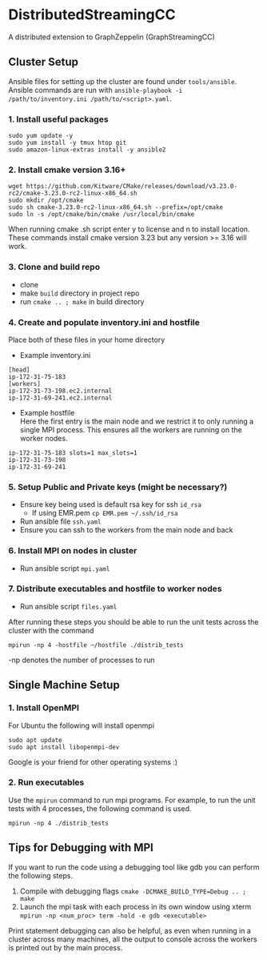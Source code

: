 # DistributedStreamingCC
A distributed extension to GraphZeppelin (GraphStreamingCC)

## Cluster Setup
Ansible files for setting up the cluster are found under `tools/ansible`.  
Ansible commands are run with `ansible-playbook -i /path/to/inventory.ini /path/to/<script>.yaml`.

### 1. Install useful packages
```
sudo yum update -y
sudo yum install -y tmux htop git
sudo amazon-linux-extras install -y ansible2
```

### 2. Install cmake version 3.16+
```
wget https://github.com/Kitware/CMake/releases/download/v3.23.0-rc2/cmake-3.23.0-rc2-linux-x86_64.sh
sudo mkdir /opt/cmake
sudo sh cmake-3.23.0-rc2-linux-x86_64.sh --prefix=/opt/cmake
sudo ln -s /opt/cmake/bin/cmake /usr/local/bin/cmake
```
When running cmake .sh script enter y to license and n to install location.  
These commands install cmake version 3.23 but any version >= 3.16 will work.

### 3. Clone and build repo
* clone
* make `build` directory in project repo
* run `cmake .. ; make` in build directory

### 4. Create and populate inventory.ini and hostfile
Place both of these files in your home directory
* Example inventory.ini
```
[head]
ip-172-31-75-183
[workers]
ip-172-31-73-198.ec2.internal
ip-172-31-69-241.ec2.internal
```
* Example hostfile  
Here the first entry is the main node and we restrict it to only running a single MPI process. This ensures all the workers are running on the worker nodes.
```
ip-172-31-75-183 slots=1 max_slots=1
ip-172-31-73-198
ip-172-31-69-241
```

### 5. Setup Public and Private keys (might be necessary?)
* Ensure key being used is default rsa key for ssh `id_rsa`
  * If using EMR.pem `cp EMR.pem ~/.ssh/id_rsa`
* Run ansible file `ssh.yaml`
* Ensure you can ssh to the workers from the main node and back

### 6. Install MPI on nodes in cluster
* Run ansible script `mpi.yaml`
### 7. Distribute executables and hostfile to worker nodes
* Run ansible script `files.yaml`

After running these steps you should be able to run the unit tests across the cluster with the command
```
mpirun -np 4 -hostfile ~/hostfile ./distrib_tests
```
-np denotes the number of processes to run

## Single Machine Setup

### 1. Install OpenMPI
For Ubuntu the following will install openmpi
```
sudo apt update
sudo apt install libopenmpi-dev
```
Google is your friend for other operating systems :)

### 2. Run executables
Use the `mpirun` command to run mpi programs. For example, to run the unit tests with 4 processes, the following command is used.
```
mpirun -np 4 ./distrib_tests
```

## Tips for Debugging with MPI
If you want to run the code using a debugging tool like gdb you can perform the following steps.
1. Compile with debugging flags `cmake -DCMAKE_BUILD_TYPE=Debug .. ; make`
2. Launch the mpi task with each process in its own window using xterm `mpirun -np <num_proc> term -hold -e gdb <executable>`

Print statement debugging can also be helpful, as even when running in a cluster across many machines, all the output to console across the workers is printed out by the main process. 

